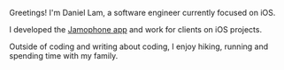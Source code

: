 Greetings! I'm Daniel Lam, a software engineer currently focused on iOS. 

I developed the [Jamophone app](https://apps.apple.com/app/id535422655) and work for clients on iOS projects. 

Outside of coding and writing about coding, I enjoy hiking, running and spending time with my family.

